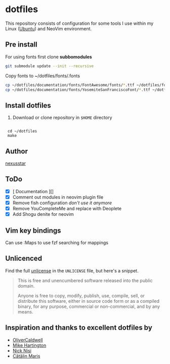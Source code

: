 # dotfiles

This repository consists of configuration for some tools I use within my Linux ([Ubuntu][]) and NeoVim environment.


## Pre install

For using fonts first  clone __subbomodules__

```bash
git submodule update --init --recursive

```

Copy fonts to ~/dotfiles/fonts/.fonts

```bash
cp ~/dotfiles/documentation/fonts/FontAwesome/fonts/*.ttf ~/dotfiles/fonts/.fonts
cp ~/dotfiles/documentation/fonts/YosemiteSanFranciscoFont/*.ttf ~/dotfiles/fonts/.fonts
```

## Install dotfiles

1. Download or clone repository in `$HOME` directory

```

 cd ~/dotfiles
 make

```


## Author

[nexusstar][]

## ToDo

- [x] [ Documentation ][]
- [x] Comment out modules in neovim plugin file
- [x] Remove fish configuration *don't use it anymore*
- [x] Remove YouCompleteMe and replace with Deoplete
- [x] Add Shogu denite for neovim

## Vim key bindings

Can use :Maps to use fzf searching for mappings

## Unlicenced

Find the full [unlicense][] in the `UNLICENSE` file, but here's a snippet.

>This is free and unencumbered software released into the public domain.
>
>Anyone is free to copy, modify, publish, use, compile, sell, or distribute this software, either in source code form or as a compiled binary, for any purpose, commercial or non-commercial, and by any means.

## Inspiration and thanks to excellent dotfiles by

  - [OliverCaldwell][]
  - [Mike Hartington][]
  - [Nick Nisi][]
  - [Cătălin Mariș][]

[nexusstar]: https://github.com/nexusstar/dotfiles
[OliverCaldwell]: https://github.com/Olical/dotfiles
[Nick Nisi]: https://github.com/nicknisi/dotfiles
[Cătălin Mariș]: https://github.com/alrra/dotfiles
[Mike Hartington]: https://github.com/mhartington/dotfiles
[the unlicence]: http://unlicense.org/
[vim-plug]: https://github.com/junegunn/vim-plug
[YouCompleteMe]:https://github.com/Valloric/YouCompleteMe
[vim-syntax-expand]:https://github.com/Wolfy87/vim-syntax-expand
[unlicense]:UNLICENSE
[Ubuntu]: https://www.ubuntu.com/
[Initial Setup and Installation]: documentation/InstallArchLinux.md
